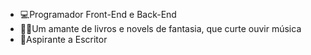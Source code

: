 ##
- 💻Programador Front-End e Back-End
- 📖🎶Um amante de livros e novels de fantasia, que curte ouvir música
- 📙Aspirante a Escritor
##

